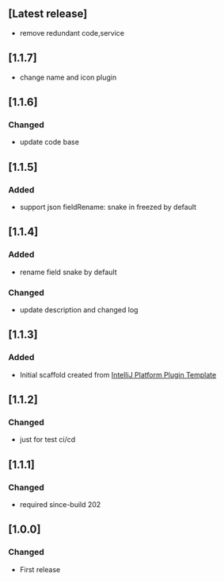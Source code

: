 <!-- Keep a Changelog guide -> https://keepachangelog.com -->
## [Latest release]
- remove redundant code,service

## [1.1.7]
- change name and icon plugin

## [1.1.6]
### Changed
- update code base

## [1.1.5]
### Added
- support json fieldRename: snake in freezed by default

## [1.1.4] 
### Added
- rename field snake by default
### Changed
- update description and changed log


## [1.1.3]
### Added
- Initial scaffold created from [IntelliJ Platform Plugin Template](https://github.com/JetBrains/intellij-platform-plugin-template)

## [1.1.2]
### Changed
- just for test ci/cd

## [1.1.1]
### Changed
- required since-build 202

## [1.0.0]
### Changed
- First release
